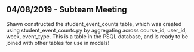 ## 04/08/2019 - Subteam Meeting

Shawn constructed the student_event_counts table, which was created using student_event_counts.py by aggregating across course_id, user_id, week, event_type. This is a table in the PSQL database, and is ready to be joined with other tables for use in models!

